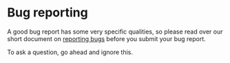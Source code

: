 # Bug reporting

A good bug report has some very specific qualities, so please read over our short document on
[reporting bugs][report_bugs] before you submit your bug report. 

To ask a question, go ahead and ignore this.

[report_bugs]: ../Documentation/reporting_bugs.md
